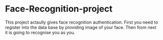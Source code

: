 # Face-Recognition-project

This project actaully gives face recognition authentication.
First you need to register into the data base by providing image of your face.
Then from next it is going to recognise you as you.
